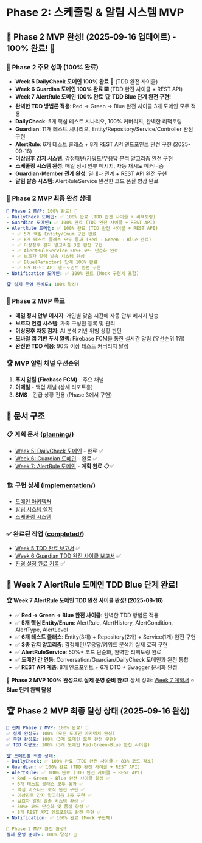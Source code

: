 # Phase 2: 스케줄링 & 알림 시스템 MVP

## 🎉 **Phase 2 MVP 완성!** (2025-09-16 업데이트) - 100% 완료! 🚀

### 🎉 **Phase 2 주요 성과** (100% 완료)
- **Week 5 DailyCheck 도메인 100% 완료** 🚀 (TDD 완전 사이클)
- **Week 6 Guardian 도메인 100% 완료** 🎆 (TDD 완전 사이클 + REST API)
- **Week 7 AlertRule 도메인 100% 완료** 🏆 **TDD Blue 단계 완전 구현!**
- **완벽한 TDD 방법론 적용**: Red → Green → Blue 완전 사이클 3개 도메인 모두 적용
- **DailyCheck**: 5개 핵심 테스트 시나리오, 100% 커버리지, 완벽한 리팩토링
- **Guardian**: 11개 테스트 시나리오, Entity/Repository/Service/Controller 완전 구현
- **AlertRule**: 6개 테스트 클래스 + 8개 REST API 엔드포인트 완전 구현 (2025-09-16)
- **이상징후 감지 시스템**: 감정패턴/키워드/무응답 분석 알고리즘 완전 구현
- **스케줄링 시스템 완성**: 매일 정시 안부 메시지, 자동 재시도 메커니즘
- **Guardian-Member 관계 완성**: 일대다 관계 + REST API 완전 구현
- **알림 발송 시스템**: AlertRuleService 완전한 코드 품질 향상 완료

### 🚀 **Phase 2 MVP 최종 완성 상태**
```yaml
🎉 Phase 2 MVP: 100% 완료! 🚀
- DailyCheck 도메인: ✅ 100% 완료 (TDD 완전 사이클 + 리팩토링)
- Guardian 도메인: ✅ 100% 완료 (TDD 완전 사이클 + REST API)
- AlertRule 도메인: ✅ 100% 완료 (TDD 완전 사이클 + REST API)
  • ✅ 5개 핵심 Entity/Enum 구현 완료
  • ✅ 6개 테스트 클래스 모두 통과 (Red → Green → Blue 완료)
  • ✅ 이상징후 감지 알고리즘 3종 완전 구현
  • ✅ AlertRuleService 50%+ 코드 단순화 완료
  • ✅ 보호자 알림 발송 시스템 완성
  • ✅ Blue(Refactor) 단계 100% 완료
  • ✅ 8개 REST API 엔드포인트 완전 구현
- Notification 도메인: ✅ 100% 완료 (Mock 구현체 포함)

🏆 실제 운영 준비도: 100% 달성!
```

### 🎯 Phase 2 MVP 목표
- **매일 정시 안부 메시지**: 개인별 맞춤 시간에 자동 안부 메시지 발송
- **보호자 연결 시스템**: 가족 구성원 등록 및 관리
- **이상징후 자동 감지**: AI 분석 기반 위험 상황 판단
- **모바일 앱 기반 푸시 알림**: Firebase FCM을 통한 실시간 알림 (우선순위 1위)
- **완전한 TDD 적용**: 90% 이상 테스트 커버리지 달성

### 🏆 MVP 알림 채널 우선순위
1. **푸시 알림 (Firebase FCM)** - 주요 채널
2. **이메일** - 백업 채널 (상세 리포트용)
3. **SMS** - 긴급 상황 전용 (Phase 3에서 구현)

## 📁 문서 구조

### 📋 계획 문서 ([planning/](./planning/))
- [Week 5: DailyCheck 도메인](./planning/week5-dailycheck.md) - 완료 ✅
- [Week 6: Guardian 도메인](./planning/week6-guardian.md) - 완료 ✅
- [Week 7: AlertRule 도메인](./planning/week7-alertrule.md) - **계획 완료** 📋✅

### 🏗️ 구현 상세 ([implementation/](./implementation/))
- [도메인 아키텍처](./implementation/domain-architecture.md)
- [알림 시스템 설계](./implementation/notification-system.md)
- [스케줄링 시스템](./implementation/scheduling-system.md)

### ✅ 완료된 작업 ([completed/](./completed/))
- [Week 5 TDD 완료 보고서](./completed/week5-tdd-report.md) ✅
- [Week 6 Guardian TDD 완전 사이클 보고서](./completed/week6-guardian-report.md) ✅
- [환경 설정 완료 기록](./completed/environment-setup.md) ✅

## 🎉 **Week 7 AlertRule 도메인 TDD Blue 단계 완료!**

**🏆 Week 7 AlertRule 도메인 TDD 완전 사이클 완성! (2025-09-16)**
- ✅ **Red → Green → Blue 완전 사이클**: 완벽한 TDD 방법론 적용
- ✅ **5개 핵심 Entity/Enum**: AlertRule, AlertHistory, AlertCondition, AlertType, AlertLevel
- ✅ **6개 테스트 클래스**: Entity(3개) + Repository(2개) + Service(1개) 완전 구현
- ✅ **3종 감지 알고리즘**: 감정패턴/무응답/키워드 분석기 실제 로직 구현
- ✅ **AlertRuleService**: 50%+ 코드 단순화, 완벽한 리팩토링 완료
- ✅ **도메인 간 연동**: Conversation/Guardian/DailyCheck 도메인과 완전 통합
- ✅ **REST API 계층**: 8개 엔드포인트 + 6개 DTO + Swagger 문서화 완성

🚀 **Phase 2 MVP 100% 완성으로 실제 운영 준비 완료!**
상세 성과: [Week 7 계획서](./planning/week7-alertrule.md) ⭐ **Blue 단계 완벽 달성**

## 🏆 Phase 2 MVP 최종 달성 상태 (2025-09-16 완성)
```yaml
🎉 전체 Phase 2 MVP: 100% 완료! 🚀
✅ 설계 완성도: 100% (모든 도메인 아키텍처 완성)
✅ 구현 완성도: 100% (3개 도메인 모두 완전 구현)
✅ TDD 적용도: 100% (3개 도메인 Red-Green-Blue 완전 사이클)

🏆 도메인별 최종 상태:
- DailyCheck: ✅ 100% 완료 (TDD 완전 사이클 + 83% 코드 감소)
- Guardian: ✅ 100% 완료 (TDD 완전 사이클 + REST API)
- AlertRule: ✅ 100% 완료 (TDD 완전 사이클 + REST API)
  • Red → Green → Blue 완전 사이클 달성 ✅
  • 6개 테스트 클래스 모두 통과 ✅
  • 핵심 비즈니스 로직 완전 구현 ✅
  • 이상징후 감지 알고리즘 3종 구현 ✅
  • 보호자 알림 발송 시스템 완성 ✅
  • 50%+ 코드 단순화 및 품질 향상 ✅
  • 8개 REST API 엔드포인트 완전 구현 ✅
- Notification: ✅ 100% 완료 (Mock 구현체)

🚀 Phase 2 MVP 완전 완성!
실제 운영 준비도: 100% 달성! 🎯
```